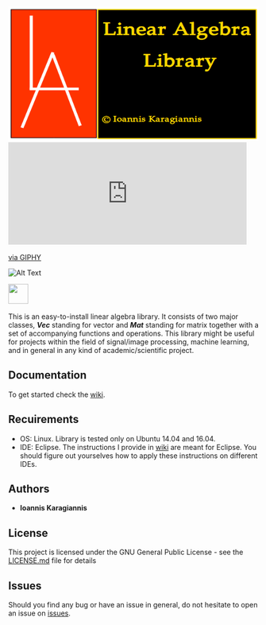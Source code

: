 <img src="https://github.com/IoannisKaragiannis/LinearAlgebra/blob/master/images/LinearAlgebraLibrary/LA.png" width="600" height="270">

<iframe src="https://giphy.com/embed/BmmfETghGOPrW" width="480" height="206" frameBorder="0" class="giphy-embed" allowFullScreen></iframe><p><a href="https://giphy.com/gifs/reaction-BmmfETghGOPrW">via GIPHY</a></p>


![Alt Text](https://giphy.com/embed/BmmfETghGOPrW)

<img src="https://media.giphy.com/media/vFKqnCdLPNOKc/giphy.gif" width="40" height="40" />


This is an easy-to-install linear algebra library. It consists of two major classes, _**Vec**_ standing for vector
and _**Mat**_ standing for matrix together with a set of accompanying functions and operations.
This library might be useful for projects within the field of signal/image processing,
machine learning, and in general in any kind of academic/scientific project.

## Documentation
To get started check the [wiki](https://github.com/IoannisKaragiannis/LinearAlgebra/wiki).

## Recuirements
- OS: Linux. Library is tested only on Ubuntu 14.04 and 16.04.
- IDE: Eclipse. The instructions I provide in [wiki](https://github.com/IoannisKaragiannis/LinearAlgebra/wiki) are meant for Eclipse. You should figure out yourselves how to apply these instructions on different IDEs.


## Authors

* **Ioannis Karagiannis** 

## License

This project is licensed under the GNU General Public License - see the [LICENSE.md](https://github.com/IoannisKaragiannis/LinearAlgebra/blob/master/LICENSE) file for details

## Issues
Should you find any bug or have an issue in general, do not hesitate to open an issue on [issues](https://github.com/IoannisKaragiannis/LinearAlgebra/issues).
